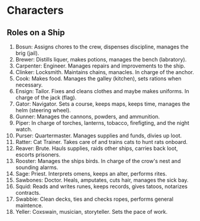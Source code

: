 # Characters

## Roles on a Ship
1. Bosun: Assigns chores to the crew, dispenses discipline, manages the brig (jail). 
2. Brewer: Distills liquer, makes potions, manages the bench (labratory).
3. Carpenter: Engineer. Manages repairs and improvements to the ship.
4. Clinker: Locksmith. Maintains chains, manacles. In charge of the anchor.
5. Cook: Makes food. Manages the galley (kitchen), sets rations when necessary. 
6. Ensign: Tailor. Fixes and cleans clothes and maybe makes uniforms. In charge of the jack (flag).
7. Gator: Navigator. Sets a course, keeps maps, keeps time, manages the helm (steering wheel).
8. Gunner: Manages the cannons, powders, and ammunition.
9. Piper: In charge of torches, lanterns, tobacco, firefigting, and the night watch.
10. Purser: Quartermaster. Manages supplies and funds, divies up loot.
11. Ratter: Cat Trainer. Takes care of and trains cats to hunt rats onboard.
12. Reaver: Brute. Hauls supplies, raids other ships, carries back loot, escorts prisoners.
13. Rooster: Manages the ships birds. In charge of the crow's nest and sounding alarms.
14. Sage: Priest. Interprets omens, keeps an alter, performs rites.
15. Sawbones: Doctor. Heals, amputates, cuts hair, manages the sick bay.
16. Squid: Reads and writes runes, keeps records, gives tatoos, notarizes contracts.
17. Swabbie: Clean decks, ties and checks ropes, performs general maintence.
18. Yeller: Coxswain, musician, storyteller. Sets the pace of work.




